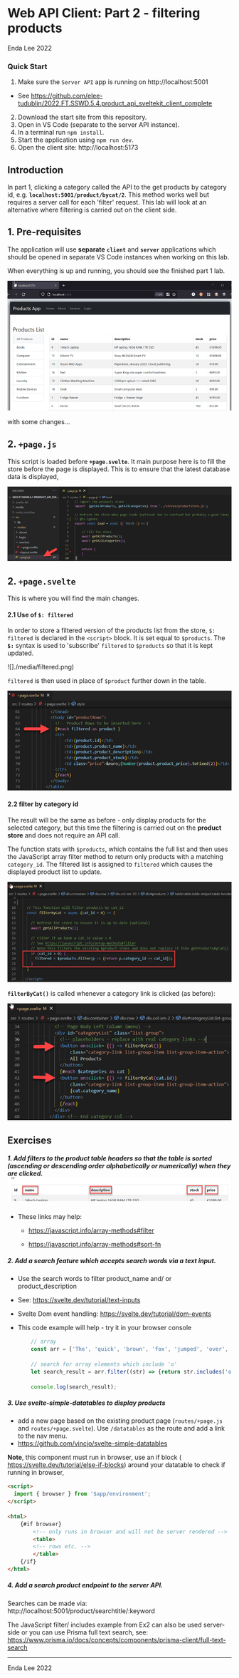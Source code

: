 # Web API Client: Part 2 - filtering products

Enda Lee 2022

### Quick Start

1. Make sure the `Server API` app is running on http://localhost:5001
- See https://github.com/elee-tudublin/2022.FT.SSWD.5.4.product_api_sveltekit_client_complete
2. Download the start site from this repository.
3. Open in VS Code (separate to the server API instance).
4. In a terminal run `npm install`.
5. Start the application using `npm run dev`.
6. Open the client site: http://localhost:5173



## Introduction

In part 1, clicking a category called the API to the get products by category id, e.g. **``localhost:5001/product/bycat/2``**. This method works well but requires a server call for each 'filter' request. This lab will look at an alternative where filtering is carried out on the client side.



## 1. Pre-requisites

The application will use **separate** **`client`** and **`server`** applications which should be opened in separate VS Code instances when working on this lab.

When everything is up and running, you should see the finished part 1 lab.

![completed](./media/finished.png)



with some changes...

## 2. `+page.js`

This script is loaded before **`+page.svelte`**. It main purpose here is to fill the store before the page is displayed. This is to ensure that the latest database data is displayed,

![page.js](./media/page.js.png)



## 2. `+page.svelte`

This is where you will find the main changes.



#### 2.1 Use of **`$: filtered`**

In order to store a filtered version of the products list from the store, `$: filtered` is declared in the `<script>` block. It is set equal to `$products`. The **`$:`** syntax is used to 'subscribe' `filtered` to `$products` so that it is kept updated.  

![]./media/filtered.png)



`filtered` is then used in place of `$product` further down in the table.

![filtered_for_each](./media/filtered_for_each.png)



#### 2.2 filter by category id

The result will be the same as before - only display products for the selected category, but this time the filtering is carried out on the **product store** and does not require an API call.

The function stats with `$products`, which contains the full list and then uses the JavaScript array filter method to return only products with a matching `category_id`. The filtered list is assigned to `filtered` which causes the displayed product list to update.

 ![filterByCat](./media/filterByCat.png)



**`filterByCat()`** is called whenever a category link is clicked (as before):

![filter_by_cat_click](./media/filter_by_cat_click.png)



## Exercises

##### 1. Add filters to the product table headers so that the table is sorted  (ascending or descending order alphabetically or numerically)  when they are clicked.![sort_filters](./media/sort_filters.png)



- These links may help:
  - https://javascript.info/array-methods#filter

  - https://javascript.info/array-methods#sort-fn


##### 2. Add a search feature which accepts search words via a text input.

   - Use the search words to filter product_name and/ or product_description

   - See: https://svelte.dev/tutorial/text-inputs
   - Svelte Dom event handling: https://svelte.dev/tutorial/dom-events

   - This code example will help - try it in your browser console

     ```javascript
         // array
         const arr = ['The', 'quick', 'brown', 'fox', 'jumped', 'over', 'the', 'lazy', 'dog'];
     
         // search for array elements which include 'o'
         let search_result = arr.filter((str) => {return str.includes('o');});
     
         console.log(search_result);
     ```

     

##### 3. Use **svelte-simple-datatables** to display products

-  add a new page based on the existing product page (`routes/+page.js` and `routes/+page.svelte`). Use `/datatables` as the route and add a link to the nav menu.
-  https://github.com/vincjo/svelte-simple-datatables

**Note**, this component must run in browser, use an if block ( https://svelte.dev/tutorial/else-if-blocks) around your datatable to check if running in browser,

```html
<script>
  import { browser } from '$app/environment';
</script>

<html>
    {#if browser}
    	<!-- only runs in browser and will not be server rendered -->
    	<table>
        <!-- rows etc. -->    
    	</table>
    {/if}
</html>
```

##### 4. Add a search product endpoint to the server API.

Searches can be made via: http://localhost:5001/product/searchtitle/:keyword

The JavaScript filter/ includes example from Ex2 can also be used server-side or you can use Prisma full text search, see: https://www.prisma.io/docs/concepts/components/prisma-client/full-text-search


------

Enda Lee 2022
